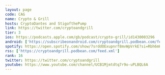 ```yaml
---
layout: page
code: CAG
name: Crypto & Grill
hosts: CryptoDantes and StigofthePump
link: https://twitter.com/cryptoandgrill
tier: 3
ios: https://podcasts.apple.com/gb/podcast/crypto-grill/id1430003296
android: ['https://subscribeonandroid.com/cryptoandgrill.podbean.com/feed.xml']
spotify: https://open.spotify.com/show/7srddOExupnrf8mvWpVrkE?si=Rbh6mHq5Qru6b3JJlI8G6g
rss: ['https://cryptoandgrill.podbean.com/feed.xml']
rank: 16
twitter: https://twitter.com/cryptoandgrill
youtube: https://www.youtube.com/channel/UCB1Mjmtdtq7r9o-uPLBQL6A
---
```

